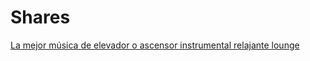 # Shares

[La mejor música de elevador o ascensor instrumental relajante lounge](https://www.youtube.com/watch?v=0Akp1v6QrYA)